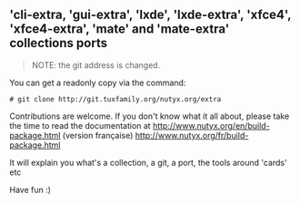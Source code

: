 ## 'cli-extra, 'gui-extra', 'lxde', 'lxde-extra', 'xfce4', 'xfce4-extra', 'mate' and 'mate-extra' collections ports

> NOTE: the git address is changed.

You can get a readonly copy via the command:

    # git clone http://git.tuxfamily.org/nutyx.org/extra


Contributions are welcome. If you don't know what it all about, please take the time to read the documentation at
http://www.nutyx.org/en/build-package.html
(version française)
http://www.nutyx.org/fr/build-package.html

It will explain you what's a collection, a git, a port, the tools around 'cards' etc

Have fun :)

